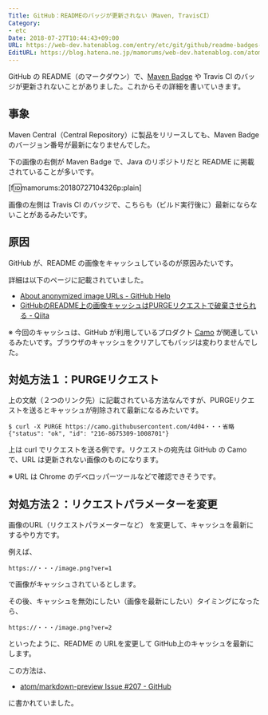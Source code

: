 ```yaml
---
Title: GitHub：READMEのバッジが更新されない（Maven, TravisCI）
Category:
- etc
Date: 2018-07-27T10:44:43+09:00
URL: https://web-dev.hatenablog.com/entry/etc/git/github/readme-badges-are-not-updated
EditURL: https://blog.hatena.ne.jp/mamorums/web-dev.hatenablog.com/atom/entry/10257846132604979879
---
```


GitHub の README（のマークダウン）で、[Maven Badge](https://github.com/softwaremill/maven-badges) や Travis CI のバッジが更新されないことがありました。これからその詳細を書いていきます。


## 事象
Maven Central（Central Repository）に製品をリリースしても、Maven Badge のバージョン番号が最新になりませんでした。

下の画像の右側が Maven Badge で、Java のリポジトリだと README に掲載されていることが多いです。

[f:id:mamorums:20180727104326p:plain]

画像の左側は Travis CI のバッジで、こちらも（ビルド実行後に）最新にならないことがあるみたいです。


## 原因
GitHub が、README の画像をキャッシュしているのが原因みたいです。

詳細は以下のページに記載されていました。

- [About anonymized image URLs - GitHub Help](https://help.github.com/articles/about-anonymized-image-urls/)
- [GitHubのREADME上の画像キャッシュはPURGEリクエストで破棄させられる - Qiita](https://qiita.com/mpyw/items/16b693cb62820b480ce2)


※ 今回のキャッシュは、GitHub が利用しているプロダクト [Camo](https://github.com/atmos/camo) が関連しているみたいです。ブラウザのキャッシュをクリアしてもバッジは変わりませんでした。


## 対処方法１：PURGEリクエスト
上の文献（２つのリンク先）に記載されている方法なんですが、PURGEリクエストを送るとキャッシュが削除されて最新になるみたいです。

```
$ curl -X PURGE https://camo.githubusercontent.com/4d04・・・省略
{"status": "ok", "id": "216-8675309-1008701"}
```

上は curl でリクエストを送る例です。リクエストの宛先は GitHub の Camo で、URL は更新されない画像のものになります。

※ URL は Chrome のデベロッパーツールなどで確認できそうです。


## 対処方法２：リクエストパラメーターを変更
画像のURL（リクエストパラメーターなど） を変更して、キャッシュを最新にするやり方です。

例えば、

```
https://・・・/image.png?ver=1
```

で画像がキャッシュされているとします。

その後、キャッシュを無効にしたい（画像を最新にしたい）タイミングになったら、

```
https://・・・/image.png?ver=2
```

といったように、README の URLを変更して GitHub上のキャッシュを最新にします。

この方法は、

- [atom/markdown-preview Issue #207 - GitHub](https://github.com/atom/markdown-preview/issues/207)

に書かれていました。
